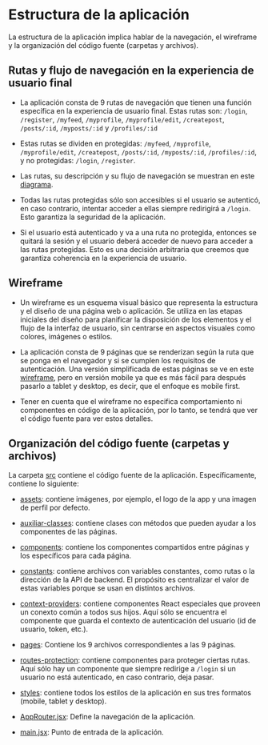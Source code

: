 # Estructura de la aplicación

La estructura de la aplicación implica hablar de la navegación, el wireframe y la organización del código fuente (carpetas y archivos).

## Rutas y flujo de navegación en la experiencia de usuario final

- La aplicación consta de 9 rutas de navegación que tienen una función específica en la experiencia de usuario final. Estas rutas son: `/login`, `/register`, `/myfeed`, `/myprofile`, `/myprofile/edit`, `/createpost`, `/posts/:id`, `/myposts/:id` y `/profiles/:id`

- Estas rutas se dividen en protegidas: `/myfeed`, `/myprofile`, `/myprofile/edit`, `/createpost`, `/posts/:id`, `/myposts/:id`, `/profiles/:id`, y no protegidas: `/login`, `/register`.

- Las rutas, su descripción y su flujo de navegación se muestran en este [diagrama](diagrams/routes.png).

- Todas las rutas protegidas sólo son accesibles si el usuario se autenticó, en caso contrario, intentar acceder a ellas siempre redirigirá a `/login`. Esto garantiza la seguridad de la aplicación.

- Si el usuario está autenticado y va a una ruta no protegida, entonces se quitará la sesión y el usuario deberá acceder de nuevo para acceder a las rutas protegidas. Esto es una decisión arbitraria que creemos que garantiza coherencia en la experiencia de usuario.

## Wireframe

- Un wireframe es un esquema visual básico que representa la estructura y el diseño de una página web o aplicación. Se utiliza en las etapas iniciales del diseño para planificar la disposición de los elementos y el flujo de la interfaz de usuario, sin centrarse en aspectos visuales como colores, imágenes o estilos.

- La aplicación consta de 9 páginas que se renderizan según la ruta que se ponga en el navegador y si se cumplen los requisitos de autenticación. Una versión simplificada de estas páginas se ve en este [wireframe](diagrams/wireframe.png), pero en versión mobile ya que es más fácil para después pasarlo a tablet y desktop, es decir, que el enfoque es mobile first.

- Tener en cuenta que el wireframe no especifica comportamiento ni componentes en código de la aplicación, por lo tanto, se tendrá que ver el código fuente para ver estos detalles.

## Organización del código fuente (carpetas y archivos)

La carpeta [src](../src/) contiene el código fuente de la aplicación. Específicamente, contiene lo siguiente:

- [assets](../src/assets/): contiene imágenes, por ejemplo, el logo de la app y una imagen de perfil por defecto.

- [auxiliar-classes](../src/auxiliar-classes/): contiene clases con métodos que pueden ayudar a los componentes de las páginas.

- [components](../src/components/): contiene los componentes compartidos entre páginas y los específicos para cada página.

- [constants](../src/constants/): contiene archivos con variables constantes, como rutas o la dirección de la API de backend. El propósito es centralizar el valor de estas variables porque se usan en distintos archivos.

- [context-providers](../src/context-providers/): contiene componentes React especiales que proveen un conexto común a todos sus hijos. Aquí sólo se encuentra el componente que guarda el contexto de autenticación del usuario (id de usuario, token, etc.).

- [pages](../src/pages/): Contiene los 9 archivos correspondientes a las 9 páginas.

- [routes-protection](../src/routes-protection/): contiene componentes para proteger ciertas rutas. Aquí sólo hay un componente que siempre redirige a `/login` si un usuario no está autenticado, en caso contrario, deja pasar.

- [styles](../src/styles/): contiene todos los estilos de la aplicación en sus tres formatos (mobile, tablet y desktop).

- [AppRouter.jsx](../src/AppRouter.jsx): Define la navegación de la aplicación.

- [main.jsx](../src/main.jsx): Punto de entrada de la aplicación.